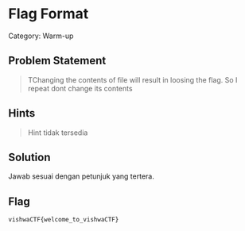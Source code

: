 # Flag Format
Category: Warm-up
## Problem Statement
> TChanging the contents of file will result in loosing the flag. So I repeat dont change its contents
## Hints
> Hint tidak tersedia
## Solution
Jawab sesuai dengan petunjuk yang tertera.
## Flag
`vishwaCTF{welcome_to_vishwaCTF}`
